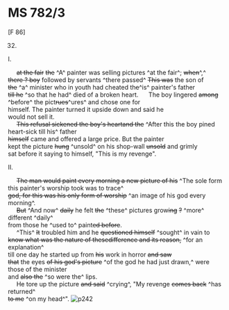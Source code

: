# MS 782/3

[F 86]

32. 

I. 

&nbsp;&nbsp;&nbsp;&nbsp;&nbsp;~~at the fair~~ ~~the~~ ^A^ painter was selling pictures ^at the fair^; ~~when~~^,^ \
~~there ? boy~~ followed by servants ^there passed^ ~~This was~~ the son of \
~~the~~ ^a^ minister who in youth had cheated th~~e~~^is^ painter's father \
~~till he~~ ^so that he had^ died of a broken heart. 
&nbsp;&nbsp;&nbsp;&nbsp;&nbsp;The boy lingered ~~among~~ ^before^ the pict~~rues~~^ures^ and chose one for \
himself. The painter turned it upside down and said he \
would not sell it. \
&nbsp;&nbsp;&nbsp;&nbsp;&nbsp;~~This refusal sickened the boy's heartand the~~ ^After this the boy pined heart-sick till his^ father \
~~himself~~ came and offered a large price. But the painter \
kept the picture ~~hung~~ ^unsold^ on his shop-wall ~~unsold~~ and grimly \
sat before it saying to himself, "This is my revenge".

II. 

&nbsp;&nbsp;&nbsp;&nbsp;&nbsp;~~The man would paint every morning a new picture of his~~ ^The sole form this painter's worship took was to trace^ \
~~god, for this was his only form of worship~~ ^an image of his god every morning^. \
&nbsp;&nbsp;&nbsp;&nbsp;&nbsp;~~But~~ ^And now^ ~~daily~~ he felt ~~the~~ ^these^ pictures grow~~ing~~ ~~?~~ ^more^ different ^daily^ \
from those he ^used to^ paint~~ed before~~. \
&nbsp;&nbsp;&nbsp;&nbsp;&nbsp;^This^ ~~It~~ troubled him and he ~~questioned himself~~ ^sought^ in vain to \
~~know what was the nature of thesedifference and its reason,~~ ^for an explanation^ \
till one day he started up from ~~his~~ work in horror ~~and saw~~ \
~~that~~ the eyes ~~of his god's picture~~ ^of the god he had just drawn,^ were those of the minister \
and ~~also the~~ ^so were the^ lips. \
&nbsp;&nbsp;&nbsp;&nbsp;&nbsp;He tore up the picture ~~and said~~ ^crying^, "My revenge ~~comes back~~ ^has returned^ \
~~to me~~ ^on my head^".
![p242](MS782_3-242.jpg)
